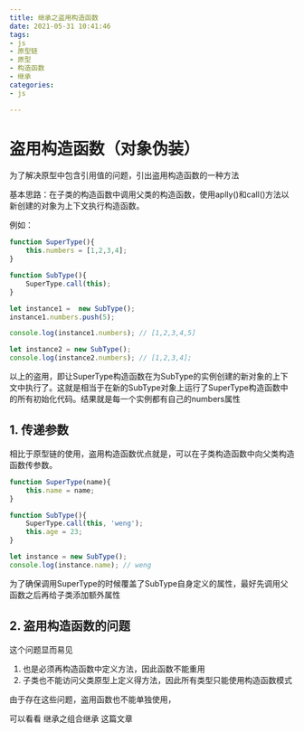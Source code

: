 ```yaml
---
title: 继承之盗用构造函数
date: 2021-05-31 10:41:46
tags:
- js
- 原型链
- 原型
- 构造函数
- 继承
categories:
- js

---
```


# 盗用构造函数（对象伪装）

为了解决原型中包含引用值的问题，引出盗用构造函数的一种方法

基本思路：在子类的构造函数中调用父类的构造函数，使用aplly()和call()方法以新创建的对象为上下文执行构造函数。

例如：

```js
function SuperType(){
    this.numbers = [1,2,3,4];
}

function SubType(){
    SuperType.call(this);
}

let instance1 =  new SubType();
instance1.numbers.push(5);

console.log(instance1.numbers); // [1,2,3,4,5]

let instance2 = new SubType();
console.log(instance2.numbers); // [1,2,3,4];
```

以上的盗用，即让SuperType构造函数在为SubType的实例创建的新对象的上下文中执行了。这就是相当于在新的SubType对象上运行了SuperType构造函数中的所有初始化代码。结果就是每一个实例都有自己的numbers属性



## 1. 传递参数

相比于原型链的使用，盗用构造函数优点就是，可以在子类构造函数中向父类构造函数传参数。

```js
function SuperType(name){
    this.name = name;
}

function SubType(){
    SuperType.call(this, 'weng');
    this.age = 23;
}

let instance = new SubType();
console.log(instance.name); // weng
```

为了确保调用SuperType的时候覆盖了SubType自身定义的属性，最好先调用父函数之后再给子类添加额外属性



## 2. 盗用构造函数的问题

这个问题显而易见

1. 也是必须再构造函数中定义方法，因此函数不能重用
2. 子类也不能访问父类原型上定义得方法，因此所有类型只能使用构造函数模式

由于存在这些问题，盗用函数也不能单独使用，

可以看看 继承之组合继承 这篇文章